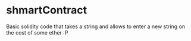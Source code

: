 # shmartContract

Basic solidity code that takes a string and allows to enter a new string on the cost of some ether :P
